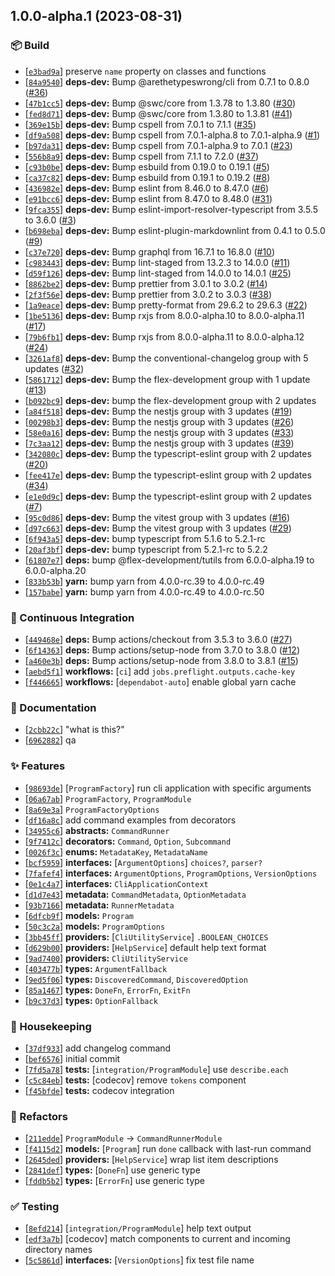 ## 1.0.0-alpha.1 (2023-08-31)

### :package: Build

- [[`e3bad9a`](https://github.com/flex-development/nest-commander/commit/e3bad9a0a9a359d4e270c5a0bbd24f2f6224a13e)] preserve `name` property on classes and functions
- [[`84a9540`](https://github.com/flex-development/nest-commander/commit/84a9540461f15bd77a05817d4f1d6cf1a574465f)] **deps-dev:** Bump @arethetypeswrong/cli from 0.7.1 to 0.8.0 ([#36](https://github.com/flex-development/nest-commander/issues/36))
- [[`47b1cc5`](https://github.com/flex-development/nest-commander/commit/47b1cc5c38278d5f050f40a5ddcd621386af9689)] **deps-dev:** Bump @swc/core from 1.3.78 to 1.3.80 ([#30](https://github.com/flex-development/nest-commander/issues/30))
- [[`fed8d71`](https://github.com/flex-development/nest-commander/commit/fed8d71d9d0610ad4ace6feba6e46c5983a40108)] **deps-dev:** Bump @swc/core from 1.3.80 to 1.3.81 ([#41](https://github.com/flex-development/nest-commander/issues/41))
- [[`369e15b`](https://github.com/flex-development/nest-commander/commit/369e15bfa095cef36ad6eab374c8ee561cba4919)] **deps-dev:** Bump cspell from 7.0.1 to 7.1.1 ([#35](https://github.com/flex-development/nest-commander/issues/35))
- [[`df9a508`](https://github.com/flex-development/nest-commander/commit/df9a508bf8f897fed09fb9f4f65e845c7ce5eeb5)] **deps-dev:** Bump cspell from 7.0.1-alpha.8 to 7.0.1-alpha.9 ([#1](https://github.com/flex-development/nest-commander/issues/1))
- [[`b97da31`](https://github.com/flex-development/nest-commander/commit/b97da31f56a0cb5c25c59b0d14849e8e5ceebb18)] **deps-dev:** Bump cspell from 7.0.1-alpha.9 to 7.0.1 ([#23](https://github.com/flex-development/nest-commander/issues/23))
- [[`556b8a9`](https://github.com/flex-development/nest-commander/commit/556b8a961ebda99e53f81b867cbbf8e569b5808a)] **deps-dev:** Bump cspell from 7.1.1 to 7.2.0 ([#37](https://github.com/flex-development/nest-commander/issues/37))
- [[`c93b0be`](https://github.com/flex-development/nest-commander/commit/c93b0be39157d6172859a148aca63f9dcb74f987)] **deps-dev:** Bump esbuild from 0.19.0 to 0.19.1 ([#5](https://github.com/flex-development/nest-commander/issues/5))
- [[`ca37c82`](https://github.com/flex-development/nest-commander/commit/ca37c82c41e6217b7cadf2547c66521df8bd8aa2)] **deps-dev:** Bump esbuild from 0.19.1 to 0.19.2 ([#8](https://github.com/flex-development/nest-commander/issues/8))
- [[`436982e`](https://github.com/flex-development/nest-commander/commit/436982eedb64975b7c315668f26655a251299a4d)] **deps-dev:** Bump eslint from 8.46.0 to 8.47.0 ([#6](https://github.com/flex-development/nest-commander/issues/6))
- [[`e91bcc6`](https://github.com/flex-development/nest-commander/commit/e91bcc6ce185970faed3daf378d01d0cdd670223)] **deps-dev:** Bump eslint from 8.47.0 to 8.48.0 ([#31](https://github.com/flex-development/nest-commander/issues/31))
- [[`9fca355`](https://github.com/flex-development/nest-commander/commit/9fca3556f7e91c3beac4c27dcb816688bce1feae)] **deps-dev:** Bump eslint-import-resolver-typescript from 3.5.5 to 3.6.0 ([#3](https://github.com/flex-development/nest-commander/issues/3))
- [[`b698eba`](https://github.com/flex-development/nest-commander/commit/b698ebab77383b08eea9c8583667aecede164f57)] **deps-dev:** Bump eslint-plugin-markdownlint from 0.4.1 to 0.5.0 ([#9](https://github.com/flex-development/nest-commander/issues/9))
- [[`c37e720`](https://github.com/flex-development/nest-commander/commit/c37e720805f76b27270bb6410fabfdd99d262a00)] **deps-dev:** Bump graphql from 16.7.1 to 16.8.0 ([#10](https://github.com/flex-development/nest-commander/issues/10))
- [[`c983443`](https://github.com/flex-development/nest-commander/commit/c983443dc796c204ce829b1da71aae9f55e8836e)] **deps-dev:** Bump lint-staged from 13.2.3 to 14.0.0 ([#11](https://github.com/flex-development/nest-commander/issues/11))
- [[`d59f126`](https://github.com/flex-development/nest-commander/commit/d59f126f32b1a2f79b8cd230987f8ae363b3e37b)] **deps-dev:** Bump lint-staged from 14.0.0 to 14.0.1 ([#25](https://github.com/flex-development/nest-commander/issues/25))
- [[`8862be2`](https://github.com/flex-development/nest-commander/commit/8862be2635ccc428926720a3b01a09551bd02b1b)] **deps-dev:** Bump prettier from 3.0.1 to 3.0.2 ([#14](https://github.com/flex-development/nest-commander/issues/14))
- [[`2f3f56e`](https://github.com/flex-development/nest-commander/commit/2f3f56e193d077a068db32b9f3a3447053641f6b)] **deps-dev:** Bump prettier from 3.0.2 to 3.0.3 ([#38](https://github.com/flex-development/nest-commander/issues/38))
- [[`1a9eace`](https://github.com/flex-development/nest-commander/commit/1a9eace137b672168ebcf0c48bed42e0d6cdd0a6)] **deps-dev:** Bump pretty-format from 29.6.2 to 29.6.3 ([#22](https://github.com/flex-development/nest-commander/issues/22))
- [[`1be5136`](https://github.com/flex-development/nest-commander/commit/1be5136527160395609618ac8ec5b97a68731b56)] **deps-dev:** Bump rxjs from 8.0.0-alpha.10 to 8.0.0-alpha.11 ([#17](https://github.com/flex-development/nest-commander/issues/17))
- [[`79b6fb1`](https://github.com/flex-development/nest-commander/commit/79b6fb14e4feb51d8a2e61b6234342b1b962dc6b)] **deps-dev:** Bump rxjs from 8.0.0-alpha.11 to 8.0.0-alpha.12 ([#24](https://github.com/flex-development/nest-commander/issues/24))
- [[`3261af8`](https://github.com/flex-development/nest-commander/commit/3261af8fbe4bcda2a1a40c7e64d03f22f6352d51)] **deps-dev:** Bump the conventional-changelog group with 5 updates ([#32](https://github.com/flex-development/nest-commander/issues/32))
- [[`5861712`](https://github.com/flex-development/nest-commander/commit/58617123ecef0247e59f06b52119b8e704ae81ab)] **deps-dev:** Bump the flex-development group with 1 update ([#13](https://github.com/flex-development/nest-commander/issues/13))
- [[`b092bc9`](https://github.com/flex-development/nest-commander/commit/b092bc99e2aa26f0cfdd969714202b0c3d24a913)] **deps-dev:** bump the flex-development group with 2 updates
- [[`a84f518`](https://github.com/flex-development/nest-commander/commit/a84f5180bfe49cb3da78b1b4b09867e333e51cc0)] **deps-dev:** Bump the nestjs group with 3 updates ([#19](https://github.com/flex-development/nest-commander/issues/19))
- [[`00298b3`](https://github.com/flex-development/nest-commander/commit/00298b3898c170b06cd831523f9a73e1ee47f0af)] **deps-dev:** Bump the nestjs group with 3 updates ([#26](https://github.com/flex-development/nest-commander/issues/26))
- [[`58e0a16`](https://github.com/flex-development/nest-commander/commit/58e0a16bd33e18bf59ed30638bb4ebc5e2dc1f91)] **deps-dev:** Bump the nestjs group with 3 updates ([#33](https://github.com/flex-development/nest-commander/issues/33))
- [[`7c3aa12`](https://github.com/flex-development/nest-commander/commit/7c3aa126ec90d02d75ad81e915eb75de6aa762ee)] **deps-dev:** Bump the nestjs group with 3 updates ([#39](https://github.com/flex-development/nest-commander/issues/39))
- [[`342080c`](https://github.com/flex-development/nest-commander/commit/342080cd01b2a541e06cd616ecc11094158179be)] **deps-dev:** Bump the typescript-eslint group with 2 updates ([#20](https://github.com/flex-development/nest-commander/issues/20))
- [[`fee417e`](https://github.com/flex-development/nest-commander/commit/fee417e6a93ee59daad2e402bece98f2f3458022)] **deps-dev:** Bump the typescript-eslint group with 2 updates ([#34](https://github.com/flex-development/nest-commander/issues/34))
- [[`e1e0d9c`](https://github.com/flex-development/nest-commander/commit/e1e0d9c42f55a3a8eb23a23c04c706452bfaed6d)] **deps-dev:** Bump the typescript-eslint group with 2 updates ([#7](https://github.com/flex-development/nest-commander/issues/7))
- [[`95c0d86`](https://github.com/flex-development/nest-commander/commit/95c0d860cb6e8e2375eb35b6b3b6a565f4c6c3f4)] **deps-dev:** Bump the vitest group with 3 updates ([#16](https://github.com/flex-development/nest-commander/issues/16))
- [[`d97c663`](https://github.com/flex-development/nest-commander/commit/d97c66392a93c7c6230d59a0f0fb682556e14915)] **deps-dev:** Bump the vitest group with 3 updates ([#29](https://github.com/flex-development/nest-commander/issues/29))
- [[`6f943a5`](https://github.com/flex-development/nest-commander/commit/6f943a5622c786295f8af0415870abb8023c764c)] **deps-dev:** bump typescript from 5.1.6 to 5.2.1-rc
- [[`20af3bf`](https://github.com/flex-development/nest-commander/commit/20af3bfb943c28900f8c0de84815776265883030)] **deps-dev:** bump typescript from 5.2.1-rc to 5.2.2
- [[`61807e7`](https://github.com/flex-development/nest-commander/commit/61807e7da7fdb11fb327fcb83a877e71fe02ec29)] **deps:** bump @flex-development/tutils from 6.0.0-alpha.19 to 6.0.0-alpha.20
- [[`833b53b`](https://github.com/flex-development/nest-commander/commit/833b53b39f4465a1f30976ac54f02f3d3bb10c53)] **yarn:** bump yarn from 4.0.0-rc.39 to 4.0.0-rc.49
- [[`157babe`](https://github.com/flex-development/nest-commander/commit/157babe758b76b80143871751d858f51b191ce14)] **yarn:** bump yarn from 4.0.0-rc.49 to 4.0.0-rc.50

### :robot: Continuous Integration

- [[`449468e`](https://github.com/flex-development/nest-commander/commit/449468edc6abffb01fe44307706d5788e1a56127)] **deps:** Bump actions/checkout from 3.5.3 to 3.6.0 ([#27](https://github.com/flex-development/nest-commander/issues/27))
- [[`6f14363`](https://github.com/flex-development/nest-commander/commit/6f14363b64529a9a6fd0c898baa0674a688b5885)] **deps:** Bump actions/setup-node from 3.7.0 to 3.8.0 ([#12](https://github.com/flex-development/nest-commander/issues/12))
- [[`a460e3b`](https://github.com/flex-development/nest-commander/commit/a460e3b2e526bda51f0789f13231b2ca237f159d)] **deps:** Bump actions/setup-node from 3.8.0 to 3.8.1 ([#15](https://github.com/flex-development/nest-commander/issues/15))
- [[`aebd5f1`](https://github.com/flex-development/nest-commander/commit/aebd5f105fd90240a1338487c0c74fa6a4defd87)] **workflows:** [`ci`] add `jobs.preflight.outputs.cache-key`
- [[`f446665`](https://github.com/flex-development/nest-commander/commit/f446665698d013fe3f8c4c99594c816c1a436fde)] **workflows:** [`dependabot-auto`] enable global yarn cache

### :pencil: Documentation

- [[`2cbb22c`](https://github.com/flex-development/nest-commander/commit/2cbb22c5921ec9c06edb60be58a589bf10647d69)] "what is this?"
- [[`6962882`](https://github.com/flex-development/nest-commander/commit/69628828980769eaf4d98c75dc6ac0ef2041b471)] qa

### :sparkles: Features

- [[`98693de`](https://github.com/flex-development/nest-commander/commit/98693de2c6a8df95c5fa9df26008d9b909e4b4ae)] [`ProgramFactory`] run cli application with specific arguments
- [[`06a67ab`](https://github.com/flex-development/nest-commander/commit/06a67ab6062ba7d922a59f271f5e22571b310405)] `ProgramFactory`, `ProgramModule`
- [[`8a69e3a`](https://github.com/flex-development/nest-commander/commit/8a69e3af1ab150a3bf6df985c3c538e55e6c3c57)] `ProgramFactoryOptions`
- [[`df16a8c`](https://github.com/flex-development/nest-commander/commit/df16a8cc6a538dc67b40a8a8a7cbd89f34d0bfe4)] add command examples from decorators
- [[`34955c6`](https://github.com/flex-development/nest-commander/commit/34955c6a09ee4f8cb95c644196729adb5ba68a87)] **abstracts:** `CommandRunner`
- [[`9f7412c`](https://github.com/flex-development/nest-commander/commit/9f7412ce9e5e31c2a5ee9d4e218560ea8ed5cf72)] **decorators:** `Command`, `Option`, `Subcommand`
- [[`0026f3c`](https://github.com/flex-development/nest-commander/commit/0026f3c30edfbeed1aff16416e9ca156b25429b8)] **enums:** `MetadataKey`, `MetadataName`
- [[`bcf5959`](https://github.com/flex-development/nest-commander/commit/bcf59592874dcd03574ed8033155d39af998a908)] **interfaces:** [`ArgumentOptions`] `choices?`, `parser?`
- [[`7fafef4`](https://github.com/flex-development/nest-commander/commit/7fafef4397ad1340dd3bb07b48b3d0a7af85155b)] **interfaces:** `ArgumentOptions`, `ProgramOptions`, `VersionOptions`
- [[`0e1c4a7`](https://github.com/flex-development/nest-commander/commit/0e1c4a779428b332df0a2c9261ede164fa994bc9)] **interfaces:** `CliApplicationContext`
- [[`d1d7e43`](https://github.com/flex-development/nest-commander/commit/d1d7e437743b08391c16518cc83a43e21d329fa6)] **metadata:** `CommandMetadata`, `OptionMetadata`
- [[`93b7166`](https://github.com/flex-development/nest-commander/commit/93b7166bf88d84fc45c836b315e0a87ab14a96ae)] **metadata:** `RunnerMetadata`
- [[`6dfcb9f`](https://github.com/flex-development/nest-commander/commit/6dfcb9f179e8dbe36e324bb7c6eaa586611c910a)] **models:** `Program`
- [[`50c3c2a`](https://github.com/flex-development/nest-commander/commit/50c3c2a9a1b45fbfc2e69bdd9d6abd6771f64c60)] **models:** `ProgramOptions`
- [[`3bb45ff`](https://github.com/flex-development/nest-commander/commit/3bb45ff4786e53e296137b64cbf813f7f44d0677)] **providers:** [`CliUtilityService`] `.BOOLEAN_CHOICES`
- [[`d629b00`](https://github.com/flex-development/nest-commander/commit/d629b00d653c01a3563b3b0b0a61f2920c5c51b6)] **providers:** [`HelpService`] default help text format
- [[`9ad7400`](https://github.com/flex-development/nest-commander/commit/9ad7400a3660765be4e4c0878ed2ea4ec1c24c73)] **providers:** `CliUtilityService`
- [[`403477b`](https://github.com/flex-development/nest-commander/commit/403477b0445ff84b64225c09acf983a2dbfed6b4)] **types:** `ArgumentFallback`
- [[`9ed5f06`](https://github.com/flex-development/nest-commander/commit/9ed5f063f7430b8bea3a32978d475344a5da2018)] **types:** `DiscoveredCommand`, `DiscoveredOption`
- [[`85a1467`](https://github.com/flex-development/nest-commander/commit/85a14672f4839b7052ed56a5c778c83369ef8852)] **types:** `DoneFn`, `ErrorFn`, `ExitFn`
- [[`b9c37d3`](https://github.com/flex-development/nest-commander/commit/b9c37d3e2ee75fa860fb73b65c86e9c0a8db06ec)] **types:** `OptionFallback`

### :house_with_garden: Housekeeping

- [[`37df933`](https://github.com/flex-development/nest-commander/commit/37df933043810f8585891328cbfa91aca20c90e8)] add changelog command
- [[`bef6576`](https://github.com/flex-development/nest-commander/commit/bef657687b811c448653f4ba15e2d6be7d6d4124)] initial commit
- [[`7fd5a78`](https://github.com/flex-development/nest-commander/commit/7fd5a7805f48ccf26ffcbe700a4ced5ff14e3e6e)] **tests:** [`integration/ProgramModule`] use `describe.each`
- [[`c5c84eb`](https://github.com/flex-development/nest-commander/commit/c5c84eba3d2444303a92094c4aaed51676d0e7f4)] **tests:** [codecov] remove `tokens` component
- [[`f45bfde`](https://github.com/flex-development/nest-commander/commit/f45bfded8dc1c25a42580ddda399d3e94149aa18)] **tests:** codecov integration

### :mechanical_arm: Refactors

- [[`211edde`](https://github.com/flex-development/nest-commander/commit/211eddec749a5936451a6fab9a131e922a298372)] `ProgramModule` -> `CommandRunnerModule`
- [[`f4115d2`](https://github.com/flex-development/nest-commander/commit/f4115d2bdabb7e112453cd0f7008c7dc43b19a1e)] **models:** [`Program`] run `done` callback with last-run command
- [[`2645ded`](https://github.com/flex-development/nest-commander/commit/2645ded056521b3163f032ebaa81b5ee5095be1a)] **providers:** [`HelpService`] wrap list item descriptions
- [[`2841def`](https://github.com/flex-development/nest-commander/commit/2841defe60aa3e72bf9836e3e8cafbc29e6781a8)] **types:** [`DoneFn`] use generic type
- [[`fddb5b2`](https://github.com/flex-development/nest-commander/commit/fddb5b2308f7c28bbfd34a49e3d63b4a9535b2c0)] **types:** [`ErrorFn`] use generic type

### :white_check_mark: Testing

- [[`8efd214`](https://github.com/flex-development/nest-commander/commit/8efd214d92f0e9b92090cd64af782ce50bc1676f)] [`integration/ProgramModule`] help text output
- [[`edf3a7b`](https://github.com/flex-development/nest-commander/commit/edf3a7b0e4c6ea58252a9021ae66024a30daa328)] [codecov] match components to current and incoming directory names
- [[`5c5861d`](https://github.com/flex-development/nest-commander/commit/5c5861d319df70ee5a1c76ec923d39342f0d11b0)] **interfaces:** [`VersionOptions`] fix test file name

